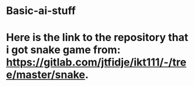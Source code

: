 # Basic-ai-stuff
# Here is the link to the repository that i got snake game from: https://gitlab.com/jtfidje/ikt111/-/tree/master/snake.

